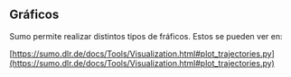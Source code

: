 ## Gráficos

Sumo permite realizar distintos tipos de fráficos. Estos se pueden ver en:

[https://sumo.dlr.de/docs/Tools/Visualization.html#plot_trajectories.py](https://sumo.dlr.de/docs/Tools/Visualization.html#plot_trajectories.py)


    
